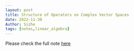 ```yaml
---
layout: post
title: Structure of Operators on Complex Vector Spaces
date: 2022-11-30
Author: Sizhe
tags: [notes,linear_algebra]
---
```


Please check the full note [here](https://lonitch.github.io/vector_space_basics/08-structure-of-operator-on-complex-vector-spaces.html)